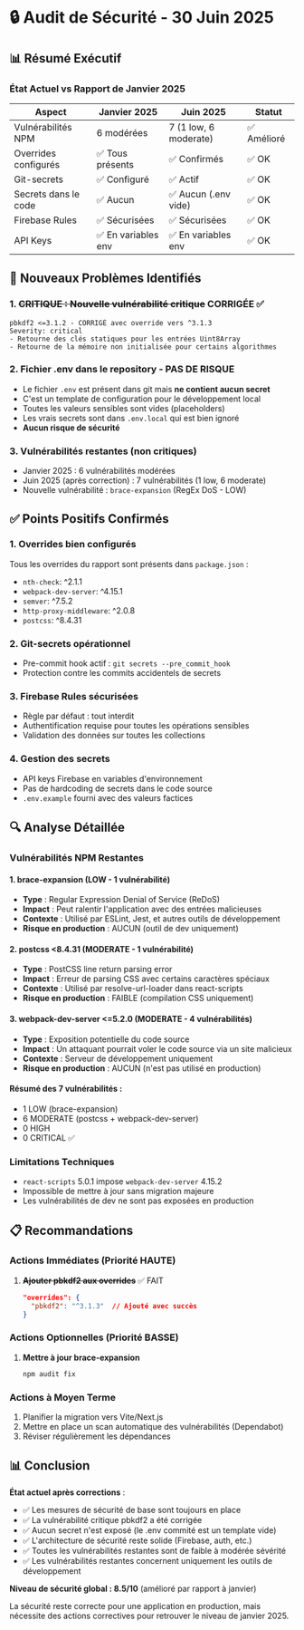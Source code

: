 # 🔒 Audit de Sécurité - 30 Juin 2025

## 📊 Résumé Exécutif

### État Actuel vs Rapport de Janvier 2025

| Aspect | Janvier 2025 | Juin 2025 | Statut |
|--------|--------------|-----------|---------|
| Vulnérabilités NPM | 6 modérées | 7 (1 low, 6 moderate) | ✅ Amélioré |
| Overrides configurés | ✅ Tous présents | ✅ Confirmés | ✅ OK |
| Git-secrets | ✅ Configuré | ✅ Actif | ✅ OK |
| Secrets dans le code | ✅ Aucun | ✅ Aucun (.env vide) | ✅ OK |
| Firebase Rules | ✅ Sécurisées | ✅ Sécurisées | ✅ OK |
| API Keys | ✅ En variables env | ✅ En variables env | ✅ OK |

## 🚨 Nouveaux Problèmes Identifiés

### 1. **~~CRITIQUE : Nouvelle vulnérabilité critique~~ CORRIGÉE ✅**
```
pbkdf2 <=3.1.2 - CORRIGÉ avec override vers ^3.1.3
Severity: critical
- Retourne des clés statiques pour les entrées Uint8Array
- Retourne de la mémoire non initialisée pour certains algorithmes
```

### 2. **Fichier .env dans le repository - PAS DE RISQUE**
- Le fichier `.env` est présent dans git mais **ne contient aucun secret**
- C'est un template de configuration pour le développement local
- Toutes les valeurs sensibles sont vides (placeholders)
- Les vrais secrets sont dans `.env.local` qui est bien ignoré
- **Aucun risque de sécurité**

### 3. **Vulnérabilités restantes (non critiques)**
- Janvier 2025 : 6 vulnérabilités modérées
- Juin 2025 (après correction) : 7 vulnérabilités (1 low, 6 moderate)
- Nouvelle vulnérabilité : `brace-expansion` (RegEx DoS - LOW)

## ✅ Points Positifs Confirmés

### 1. **Overrides bien configurés**
Tous les overrides du rapport sont présents dans `package.json` :
- `nth-check`: ^2.1.1
- `webpack-dev-server`: ^4.15.1
- `semver`: ^7.5.2
- `http-proxy-middleware`: ^2.0.8
- `postcss`: ^8.4.31

### 2. **Git-secrets opérationnel**
- Pre-commit hook actif : `git secrets --pre_commit_hook`
- Protection contre les commits accidentels de secrets

### 3. **Firebase Rules sécurisées**
- Règle par défaut : tout interdit
- Authentification requise pour toutes les opérations sensibles
- Validation des données sur toutes les collections

### 4. **Gestion des secrets**
- API keys Firebase en variables d'environnement
- Pas de hardcoding de secrets dans le code source
- `.env.example` fourni avec des valeurs factices

## 🔍 Analyse Détaillée

### Vulnérabilités NPM Restantes

#### 1. **brace-expansion** (LOW - 1 vulnérabilité)
- **Type** : Regular Expression Denial of Service (ReDoS)
- **Impact** : Peut ralentir l'application avec des entrées malicieuses
- **Contexte** : Utilisé par ESLint, Jest, et autres outils de développement
- **Risque en production** : AUCUN (outil de dev uniquement)

#### 2. **postcss <8.4.31** (MODERATE - 1 vulnérabilité)
- **Type** : PostCSS line return parsing error
- **Impact** : Erreur de parsing CSS avec certains caractères spéciaux
- **Contexte** : Utilisé par resolve-url-loader dans react-scripts
- **Risque en production** : FAIBLE (compilation CSS uniquement)

#### 3. **webpack-dev-server <=5.2.0** (MODERATE - 4 vulnérabilités)
- **Type** : Exposition potentielle du code source
- **Impact** : Un attaquant pourrait voler le code source via un site malicieux
- **Contexte** : Serveur de développement uniquement
- **Risque en production** : AUCUN (n'est pas utilisé en production)

#### Résumé des 7 vulnérabilités :
- 1 LOW (brace-expansion)
- 6 MODERATE (postcss + webpack-dev-server)
- 0 HIGH
- 0 CRITICAL ✅

### Limitations Techniques
- `react-scripts` 5.0.1 impose `webpack-dev-server` 4.15.2
- Impossible de mettre à jour sans migration majeure
- Les vulnérabilités de dev ne sont pas exposées en production

## 📋 Recommandations

### Actions Immédiates (Priorité HAUTE)
1. **~~Ajouter pbkdf2 aux overrides~~** ✅ FAIT
   ```json
   "overrides": {
     "pbkdf2": "^3.1.3"  // Ajouté avec succès
   }
   ```

### Actions Optionnelles (Priorité BASSE)
1. **Mettre à jour brace-expansion**
   ```bash
   npm audit fix
   ```

### Actions à Moyen Terme
1. Planifier la migration vers Vite/Next.js
2. Mettre en place un scan automatique des vulnérabilités (Dependabot)
3. Réviser régulièrement les dépendances

## 📊 Conclusion

**État actuel après corrections** :
- ✅ Les mesures de sécurité de base sont toujours en place
- ✅ La vulnérabilité critique pbkdf2 a été corrigée
- ✅ Aucun secret n'est exposé (le .env commité est un template vide)
- ✅ L'architecture de sécurité reste solide (Firebase, auth, etc.)
- ✅ Toutes les vulnérabilités restantes sont de faible à modérée sévérité
- ✅ Les vulnérabilités restantes concernent uniquement les outils de développement

**Niveau de sécurité global : 8.5/10** (amélioré par rapport à janvier)

La sécurité reste correcte pour une application en production, mais nécessite des actions correctives pour retrouver le niveau de janvier 2025.